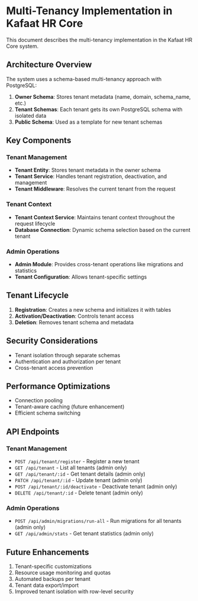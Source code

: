 # Multi-Tenancy Implementation in Kafaat HR Core

This document describes the multi-tenancy implementation in the Kafaat HR Core system.

## Architecture Overview

The system uses a schema-based multi-tenancy approach with PostgreSQL:

1. **Owner Schema**: Stores tenant metadata (name, domain, schema_name, etc.)
2. **Tenant Schemas**: Each tenant gets its own PostgreSQL schema with isolated data
3. **Public Schema**: Used as a template for new tenant schemas

## Key Components

### Tenant Management

- **Tenant Entity**: Stores tenant metadata in the owner schema
- **Tenant Service**: Handles tenant registration, deactivation, and management
- **Tenant Middleware**: Resolves the current tenant from the request

### Tenant Context

- **Tenant Context Service**: Maintains tenant context throughout the request lifecycle
- **Database Connection**: Dynamic schema selection based on the current tenant

### Admin Operations

- **Admin Module**: Provides cross-tenant operations like migrations and statistics
- **Tenant Configuration**: Allows tenant-specific settings

## Tenant Lifecycle

1. **Registration**: Creates a new schema and initializes it with tables
2. **Activation/Deactivation**: Controls tenant access
3. **Deletion**: Removes tenant schema and metadata

## Security Considerations

- Tenant isolation through separate schemas
- Authentication and authorization per tenant
- Cross-tenant access prevention

## Performance Optimizations

- Connection pooling
- Tenant-aware caching (future enhancement)
- Efficient schema switching

## API Endpoints

### Tenant Management

- `POST /api/tenant/register` - Register a new tenant
- `GET /api/tenant` - List all tenants (admin only)
- `GET /api/tenant/:id` - Get tenant details (admin only)
- `PATCH /api/tenant/:id` - Update tenant (admin only)
- `POST /api/tenant/:id/deactivate` - Deactivate tenant (admin only)
- `DELETE /api/tenant/:id` - Delete tenant (admin only)

### Admin Operations

- `POST /api/admin/migrations/run-all` - Run migrations for all tenants (admin only)
- `GET /api/admin/stats` - Get tenant statistics (admin only)

## Future Enhancements

1. Tenant-specific customizations
2. Resource usage monitoring and quotas
3. Automated backups per tenant
4. Tenant data export/import
5. Improved tenant isolation with row-level security